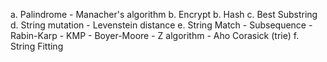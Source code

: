 a. Palindrome
	- Manacher's algorithm
b. Encrypt
b. Hash
c. Best Substring
d. String mutation
	- Levenstein distance
e. String Match
	- Subsequence
	- Rabin-Karp
	- KMP
	- Boyer-Moore
	- Z algorithm
	- Aho Corasick (trie)
f. String Fitting

